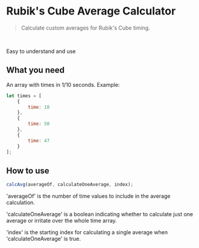 # Rubik's Cube Average Calculator
> Calculate custom averages for Rubik's Cube timing.
<br>

Easy to understand and use

## What you need
An array with times in 1/10 seconds.
Example:
```JavaScript
let times = [
	{
		time: 10
	},
	{
		time: 50
	},
	{
		time: 47
	}
];
```

## How to use
```JavaScript
calcAvg(averageOf, calculateOneAverage, index);
```

'averageOf' is the number of time values to include in the average calculation.

'calculateOneAverage' is a boolean indicating whether to calculate just one average or irritate over the whole time array.

'index' is the starting index for calculating a single average when 'calculateOneAverage' is true.
